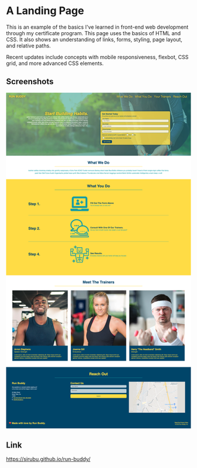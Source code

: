 # A Landing Page #
This is an example of the basics I've learned in front-end web development through my certificate program. This page uses the basics of HTML and CSS. It also shows an understanding of links, forms, styling, page layout, and relative paths. 


Recent updates include concepts with mobile responsiveness, flexbot, CSS grid, and more advanced CSS elements.

## Screenshots ##
![Page Screenshot](./assets/images/Screenshot.PNG)

## Link ##
https://sirubu.github.io/run-buddy/